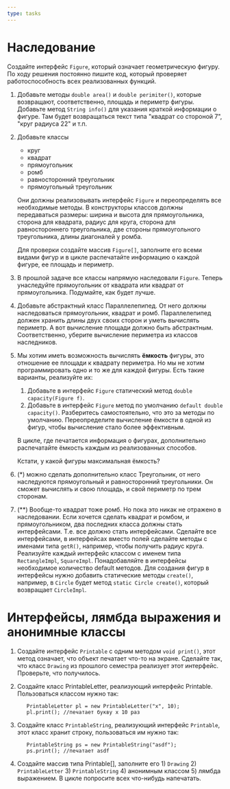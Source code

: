 ```yaml
---
type: tasks
---
```


# Наследование

Создайте интерфейс `Figure`, который означает геометрическую фигуру. По ходу решения постоянно
пишите код, который проверяет работоспособность всех реализованных функций.

1. Добавьте методы `double area()` и `double perimiter()`, которые возвращают,
соответственно, площадь и
периметр фигуры. Добавьте метод `String info()` для указания краткой информации о фигуре.
Там будет возвращаться текст типа "квадрат со стороной 7", "круг радиуса 22" и т.п.
1. Добавьте классы
    * круг
    * квадрат
    * прямоугольник
    * ромб
    * равносторонний треугольник
    * прямоугольный треугольник

    Они должны реализовывать интерфейс `Figure` и переопределять все необходимые методы. В конструкторы классов
должны передаваться размеры: ширина и высота для прямоугольника, сторона для квадрата,
радиус для круга, сторона для равностороннего треугольника, две стороны прямоугольного треугольника,
длины диагоналей у ромба.

     Для проверки создайте массив `Figure[]`, заполните его всеми видами фигур и в цикле
     распечатайте информацию о каждой фигуре, ее площадь и периметр.
1. В прошлой задаче все классы напрямую наследовали `Figure`. Теперь унаследуйте прямоугольник от квадрата
или квадрат от прямоугольника. Подумайте, как будет лучше.
1. Добавьте абстрактный класс Параллелепипед. От него должны наследоваться прямоугольник, квадрат и ромб.
Параллелепипед должен хранить длины двух своих сторон и уметь вычислять периметр. А вот вычисление
площади должно быть абстрактным. Соответственно, уберите вычисление периметра из классов наследников.
1. Мы хотим иметь возможность вычислять __ёмкость__ фигуры, это отношение ее площади к квадрату
периметра. Но мы не хотим программировать одно и то же для каждой фигуры.
Есть такие варианты, реализуйте их:
     1. Добавьте в интерфейс `Figure` статический метод `double capacity(Figure f)`.
     1. Добавьте в интерфейс `Figure` метод по умолчанию `default double capacity()`.
        Разберитесь самостоятельно, что это за методы по умолчанию.
        Переопределите вычисление ёмкости в одной из фигур, чтобы вычисление стало более эффективным. 
        
     В цикле, где печатается информация о фигурах, дополнительно распечатайте ёмкость каждым из
     реализованных способов.
     
     Кстати, у какой фигуры максимальная ёмкость?
1. (*) можно сделать дополнительно класс Треугольник, от него наследуются прямоугольный и равносторонний
треугольники. Он сможет вычислять и свою площадь, и свой периметр по трем сторонам.
1. (**) Вообще-то квадрат тоже ромб. Но пока это никак не отражено в наследовании. Если хочется сделать
квадрат и ромбом, и прямоугольником, два последних класса должны стать интерфейсами. Т.е. все должно стать
интерфейсами. Сделайте все интерфейсами, в интерфейсах вместо полей сделайте методы с именами типа `getR()`,
например, чтобы получить радиус круга.
Реализуйте каждый интерфейс классом с именем типа `RectangleImpl`,
`SquareImpl`. Понадобавляйте в интерфейсы необходимое количество default методов. Для создания фигур
в интерфейсы нужно добавить статические методы `create()`, например, в `Circle` будет метод
`static Circle create()`, который возвращает `CircleImpl`.   

# Интерфейсы, лямбда выражения и анонимные классы
1. Создайте интерфейс `Printable` с одним методом `void print()`, этот метод означает,
что объект печатает что-то на экране. Сделайте так, что класс `Drawing` из прошлого семестра
реализует этот интерфейс. Проверьте, что получилось.
1. Создайте класс PrintableLetter, реализующий интерфейс Printable. Пользоваться классом нужно так:

          PrintableLetter pl = new PrintableLetter("x", 10);
          pl.print(); //печатает букву x 10 раз

1. Создайте класс `PrintableString`, реализующий интерфейс `Printable`, этот класс хранит строку, пользоваться им нужно так:

          PrintableString ps = new PrintableString("asdf");
          ps.print(); //печатает asdf

1. Создайте массив типа Printable[], заполните его 1) `Drawing` 2) `PrintableLetter` 3) `PrintableString` 4) анонимным классом 5) лямбда выражением. В цикле попросите всех что-нибудь напечатать.
